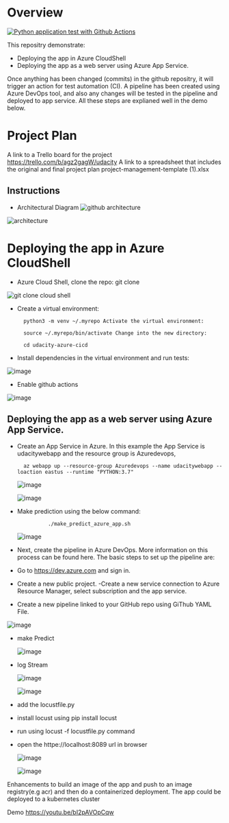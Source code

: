# Overview

[![Python application test with Github Actions](https://github.com/alka077/Final_Project_CICD/actions/workflows/pythoapp.yml/badge.svg)](https://github.com/alka077/Final_Project_CICD/actions/workflows/pythoapp.yml)

This repositry demonstrate:

* Deploying the app in Azure CloudShell
* Deploying the app as a web server using Azure App Service.

Once anything has been changed (commits) in the github repositry, it will trigger an action for test automation (CI). A pipeline has been created using Azure DevOps tool, and also any changes will be tested in the pipeline and deployed to app service. All these steps are explianed well in the demo below.

# Project Plan

A link to a Trello board for the project https://trello.com/b/agz2gagW/udacity
A link to a spreadsheet that includes the original and final project plan project-management-template (1).xlsx


## Instructions
* Architectural Diagram
![github architecture](https://user-images.githubusercontent.com/106584802/184476688-0f61d6ba-8e32-4b4a-bf00-b25b3396d3f6.PNG)

![architecture](https://user-images.githubusercontent.com/106584802/184476699-5935657c-64ed-43e2-b123-9264a667ab61.PNG)


# Deploying the app in Azure CloudShell

* Azure Cloud Shell, clone the repo: git clone

![git clone cloud shell](https://user-images.githubusercontent.com/106584802/184476752-66b0eda1-b4f1-4a3b-a237-05c38122dacc.PNG)

* Create a virtual environment:

        python3 -m venv ~/.myrepo Activate the virtual environment:

        source ~/.myrepo/bin/activate Change into the new directory:

        cd udacity-azure-cicd 
* Install dependencies in the virtual environment and run tests:

![image](https://user-images.githubusercontent.com/106584802/184476793-38a75150-d7cf-4a09-99c0-7786ac029256.png)


* Enable github actions

![image](https://user-images.githubusercontent.com/106584802/184476816-a592d9b6-1cee-46b5-803b-ae920942c96d.png)


## Deploying the app as a web server using Azure App Service.

* Create an App Service in Azure. In this example the App Service is udacitywebapp and the resource group is Azuredevops, 

        az webapp up --resource-group Azuredevops --name udacitywebapp --loaction eastus --runtime "PYTHON:3.7"
    
    ![image](https://user-images.githubusercontent.com/106584802/184476879-8139bf8c-0662-47f5-8d7b-5f1a2aa216ea.png)

    ![image](https://user-images.githubusercontent.com/106584802/184476910-7d61b513-560f-48b5-a824-47660d0643d3.png)

* Make prediction using the below command:

                ./make_predict_azure_app.sh
                
     ![image](https://user-images.githubusercontent.com/106584802/184477175-a4ccefaf-077c-4254-89ae-62fe946b5836.png)


* Next, create the pipeline in Azure DevOps. More information on this process can be found here. The basic steps to set up the pipeline are:

* Go to https://dev.azure.com and sign in.

* Create a new public project. -Create a new service connection to Azure Resource Manager, select subscription and the app service.

* Create a new pipeline linked to your GitHub repo using GiThub YAML File.

![image](https://user-images.githubusercontent.com/106584802/184476987-18b64f14-4a1a-476e-af1a-831573d64f30.png)


* make Predict
    
    ![image](https://user-images.githubusercontent.com/106584802/184477006-997c75cd-df6b-49cf-9dfa-bdc6aca81c48.png)


* log Stream

    ![image](https://user-images.githubusercontent.com/106584802/184477013-089469b2-5072-40b6-bdb4-ca72ba5c2b27.png)

    ![image](https://user-images.githubusercontent.com/106584802/184477025-cec6cd1a-a402-43ec-b411-3a99a1f8fb0d.png)

* add the locustfile.py
* install locust using pip install locust
* run using locust -f locustfile.py  command
* open the httpe://localhost:8089 url in browser

    ![image](https://user-images.githubusercontent.com/106584802/184477092-d2e00e07-3bea-4824-b7aa-96b9c10b22e5.png)

    ![image](https://user-images.githubusercontent.com/106584802/184477109-04f76299-72d1-49e4-bef5-b0955f99cc5f.png)
    

Enhancements
to build an image of the app and push to an image registry(e.g acr) and then do a containerized deployment. The app could be deployed to a kubernetes cluster

Demo
https://youtu.be/bI2pAVOpCqw
